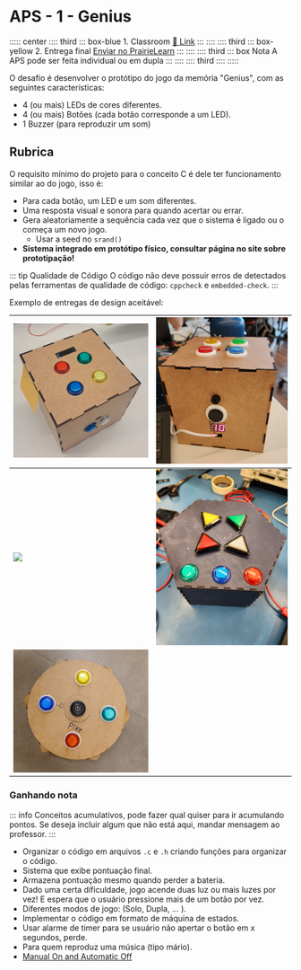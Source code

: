 # APS - 1 - Genius

::::: center
:::: third 
::: box-blue 1. Classroom
[:memo: Link](https://classroom.github.com/a/7CaCkXVp)
:::
::::
:::: third
::: box-yellow 2. Entrega final
[Enviar no PrairieLearn](https://us.prairielearn.com/pl/course_instance/188020)
:::
::::
:::: third
::: box Nota
A APS pode ser feita individual ou em dupla
:::
::::
:::: third
::::
:::::

<YouTube id="KfF-AZhUkdM"/>

O desafio é desenvolver o protótipo do jogo da memória "Genius", com as seguintes características:

- 4 (ou mais) LEDs de cores diferentes.
- 4 (ou mais) Botões (cada botão corresponde a um LED).
- 1 Buzzer (para reproduzir um som)

## Rubrica

O requisito mínimo do projeto para o conceito C é dele ter funcionamento similar ao do jogo, isso é: 

- Para cada botão, um LED e um som diferentes.
- Uma resposta visual e sonora para quando acertar ou errar.
- Gera aleatoriamente a sequência cada vez que o sistema é ligado ou o começa um novo jogo.
    - Usar a seed no `srand()`
- **Sistema integrado em protótipo físico, consultar página no site sobre prototipação!**

::: tip Qualidade de Código
O código não deve possuir erros de detectados pelas ferramentas de qualidade de código: `cppcheck` e `embedded-check`.
:::

Exemplo de entregas de design aceitável:

| ![](imgs-aps/aps-1/1.jpeg) | ![](imgs-aps/aps-1/2.jpeg) |  
|----------------------------|----------------------------|
| ![](imgs-aps/aps-1/4.png)  | ![](imgs-aps/aps-1/5.jpg)  |   
| ![](imgs-aps/aps-1/3.jpeg) |                            |   

### Ganhando nota

::: info
Conceitos acumulativos, pode fazer qual quiser para ir acumulando pontos. Se deseja incluir algum que não está aqui, mandar mensagem ao professor.
:::

<Badge type="tip" text="meio conceito:" />

-  Organizar o código em arquivos `.c` e `.h` criando funções para organizar o código.
-  Sistema que exibe pontuação final.
-  Armazena pontuação mesmo quando perder a bateria.
-  Dado uma certa dificuldade, jogo acende duas luz ou mais luzes por vez! E espera que o usuário pressione mais de um botão por vez.
-  Diferentes modos de jogo: (Solo, Dupla, ... ).
-  Implementar o código em formato de máquina de estados.
-  Usar alarme de timer para se usuário não apertar o botão em x segundos, perde.
-  Para quem reproduz uma música (tipo mário). 
-  [Manual On and Automatic Off](https://www.youtube.com/watch?v=jSZM9Js_zk8) 

<!--
 - <Badge type="info" text="meio conceito" /> Se fizer um sistema que desliga a energia sozinho e liga quando apertar um botão
--> 

